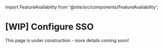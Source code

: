 import FeatureAvailability from '@site/src/components/FeatureAvailability';

# [WIP] Configure SSO

<FeatureAvailability/>

This page is under construction - more details coming soon!